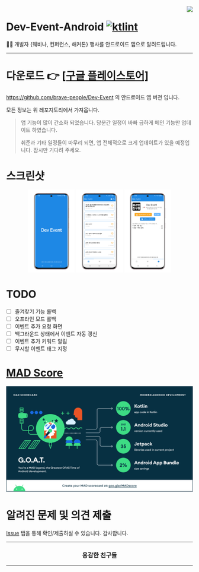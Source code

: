 <image src="https://raw.githubusercontent.com/brave-people/Dev-Event-Android/master/app/src/main/res/mipmap-xxhdpi/ic_launcher.png" align="right"/>

# Dev-Event-Android [![ktlint](https://img.shields.io/badge/code%20style-%E2%9D%A4-FF4081.svg)](https://ktlint.github.io/)

🎉🎈 개발자 {웨비나, 컨퍼런스, 해커톤} 행사를 안드로이드 앱으로 알려드립니다.

---

# 다운로드 👉 [[구글 플레이스토어]](https://play.google.com/store/apps/details?id=team.bravepeople.devevent)

https://github.com/brave-people/Dev-Event 의 안드로이드 앱 버전 입니다.

모든 정보는 위 레포지토리에서 가져옵니다.

> 앱 기능이 많이 간소화 되었습니다. 당분간 일정이 바빠 급하게 메인 기능만 업데이트 하였습니다.
> 
> 취준과 기타 일정들이 마무리 되면, 앱 전체적으로 크게 업데이트가 있을 예정입니다. 잠시만 기다려 주세요.

# 스크린샷

<p align="center">
  <img alt="splash" src="/images/splash.png?raw=true" width="25%"/>
  <img alt="main" src="/images/main.png?raw=true" width="25%" />
  <img alt="info" src="/images/info_v2.png?raw=true" width="25%" />
</p>

# TODO
- [ ] 즐겨찾기 기능 롤백
- [ ] 오프라인 모드 롤백
- [ ] 이벤트 추가 요청 화면
- [ ] 백그라운드 상태에서 이벤트 자동 갱신
- [ ] 이벤트 추가 키워드 알림
- [ ] 무시할 이벤트 태그 지정

# [MAD Score](https://madscorecard.withgoogle.com/scorecard/share/1492290925/)

![](/images/madscore/summary.png?raw=true)

# 알려진 문제 및 의견 제출

[Issue](https://github.com/brave-people/Dev-Event-Android/issues) 탭을 통해 확인/제출하실 수 있습니다. 감사합니다.

<div align=center>
    <hr/>
      <h3>용감한 친구들</h3>
    <hr/>
</div>
